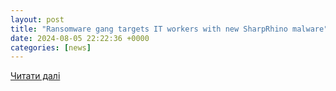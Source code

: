 ```yaml
---
layout: post
title: "Ransomware gang targets IT workers with new SharpRhino malware"
date: 2024-08-05 22:22:36 +0000
categories: [news]
---
```


[Читати далі](https://www.bleepingcomputer.com/news/security/hunters-international-ransomware-gang-targets-it-workers-with-new-sharprhino-malware/)
